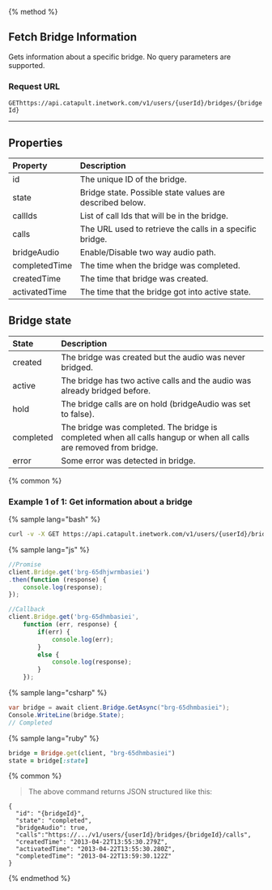 {% method %}

## Fetch Bridge Information
Gets information about a specific bridge. No query parameters are supported.

### Request URL

<code class="get">GET</code>`https://api.catapult.inetwork.com/v1/users/{userId}/bridges/{bridgeId}`

---

## Properties

| Property      | Description                                              |
|:--------------|:---------------------------------------------------------|
| id            | The unique ID of the bridge.                             |
| state         | Bridge state. Possible state values are described below. |
| callIds       | List of call Ids that will be in the bridge.             |
| calls         | The URL used to retrieve the calls in a specific bridge. |
| bridgeAudio   | Enable/Disable two way audio path.                       |
| completedTime | The time when the bridge was completed.                  |
| createdTime   | The time that bridge was created.                        |
| activatedTime | The time that the bridge got into active state.          |

## Bridge state

| State     | Description                                                                                                        |
|:----------|:-------------------------------------------------------------------------------------------------------------------|
| created   | The bridge was created but the audio was never bridged.                                                            |
| active    | The bridge has two active calls and the audio was already bridged before.                                          |
| hold      | The bridge calls are on hold (bridgeAudio was set to false).                                                       |
| completed | The bridge was completed. The bridge is completed when all calls hangup or when all calls are removed from bridge. |
| error     | Some error was detected in bridge.                                                                                 |

{% common %}

### Example 1 of 1: Get information about a bridge

{% sample lang="bash" %}

```bash
curl -v -X GET https://api.catapult.inetwork.com/v1/users/{userId}/bridges/{bridgeId} -u {token}:{secret} -H "Content-type: application/json"
```

{% sample lang="js" %}

```js
//Promise
client.Bridge.get('brg-65dhjwrmbasiei')
.then(function (response) {
	console.log(response);
});

//Callback
client.Bridge.get('brg-65dhmbasiei',
	function (err, response) {
		if(err) {
			console.log(err);
		}
		else {
			console.log(response);
		}
	});
```

{% sample lang="csharp" %}

```csharp
var bridge = await client.Bridge.GetAsync("brg-65dhmbasiei");
Console.WriteLine(bridge.State);
// Completed
```

{% sample lang="ruby" %}

```ruby
bridge = Bridge.get(client, "brg-65dhmbasiei")
state = bridge[:state]
```

{% common %}

> The above command returns JSON structured like this:

```
{
  "id": "{bridgeId}",
  "state": "completed",
  "bridgeAudio": true,
  "calls":"https://.../v1/users/{userId}/bridges/{bridgeId}/calls",
  "createdTime": "2013-04-22T13:55:30.279Z",
  "activatedTime": "2013-04-22T13:55:30.280Z",
  "completedTime": "2013-04-22T13:59:30.122Z"
}
```
{% endmethod %}
